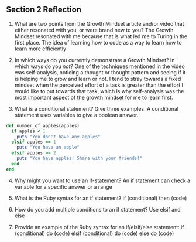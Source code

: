 ## Section 2 Reflection

1. What are two points from the Growth Mindset article and/or video that either resonated with you, or were brand new to you?
The Growth Mindset resonated with me because that is what led me to Turing in the first place. The idea of learning how to code as a way to learn how to learn more efficiently

2. In which ways do you currently demonstrate a Growth Mindset? In which ways do you _not_?
One of the techniques mentioned in the video was self-analysis, noticing a thought or thought pattern and seeing if it is helping me to grow and learn or not. I tend to stray towards a fixed mindset when the perceived effort of a task is greater than the effort I would like to put towards that task, which is why self-analysis was the most important aspect of the growth mindset for me to learn first.

3. What is a conditional statement? Give three examples.
A conditional statement uses variables to give a boolean answer.
```ruby
def number_of_apples(apples)
  if apples < 1
    puts "You don't have any apples"
  elsif apples == 1
    puts "You have an apple"
  elsif apples >= 2
    puts "You have apples! Share with your friends!"
  end
end
```
4. Why might you want to use an if-statement?
An if statement can check a variable for a specific answer or a range

5. What is the Ruby syntax for an if statement?
if (conditional) then (code)

6. How do you add multiple conditions to an if statement?
Use elsif and else

7. Provide an example of the Ruby syntax for an if/elsif/else statement:
if (conditional) do (code)
elsif (conditional) do (code)
else do (code)
